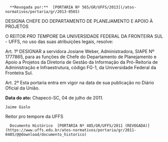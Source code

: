       **Revogada por:**  [PORTARIA Nº 565/GR/UFFS/2013](/atos-normativos/portaria/gr/2013-0565) 

   DESIGNA CHEFE DO DEPARTAMENTO DE PLANEJAMENTO E APOIO À PROJETOS  

O REITOR *PRO TEMPORE* DA UNIVERSIDADE FEDERAL DA FRONTEIRA SUL - UFFS, no uso das suas atribuições legais, resolve:

 Art. 1º DESIGNAR a servidora Josiane Weber, Administradora, SIAPE Nº 1777865, para as funções de Chefe do Departamento de Planejamento e Apoio a Projetos da Diretoria de Gestão da Informação da Pró-Reitoria de Administração e Infraestrutura, código FG-1, da Universidade Federal da Fronteira Sul.

 Art. 2º Esta portaria entra em vigor na data de sua publicação no Diário Oficial da União.

  

   **Data do ato:** Chapecó-SC, 04 de julho de 2011.   
 

    Jaime Giolo    
 Reitor pro tempore da UFFS 

      Documento Histórico  [PORTARIA Nº 485/GR/UFFS/2011 (REVOGADA)](https://www.uffs.edu.br/atos-normativos/portaria/gr/2011-0485/@@download/documento_historico)     
      